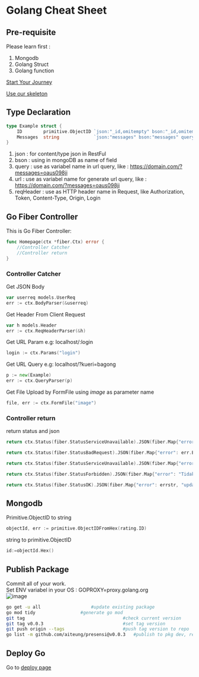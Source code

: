 # Golang Cheat Sheet

## Pre-requisite

Please learn first :
1. Mongodb
2. Golang Struct
3. Golang function

[Start Your Journey](https://gocroot.github.io/alwaysdata/)

[Use our skeleton](https://github.com/gocroot/gocroot)

## Type Declaration
```go
type Example struct {
	ID        primitive.ObjectID `json:"_id,omitempty" bson:"_id,omitempty" query:"id" url:"_id,omitempty" reqHeader:"token"`
	Messages  string             `json:"messages" bson:"messages" query:"messages" url:"messages" reqHeader:"token"`
}
```
1. json : for content/type json in RestFul
2. bson : using in mongoDB as name of field
3. query : use as variabel name in url query, like : https://domain.com/?messages=oaus098ji
4. url : use as variabel name for generate url query, like : https://domain.com/?messages=oaus098ji
5. reqHeader : use as HTTP header name in Request, like Authorization, Token, Content-Type, Origin, Login

## Go Fiber Controller
This is Go Fiber Controller:
```go
func Homepage(ctx *fiber.Ctx) error {
	//Controller Catcher
	//Controller return
}
```
### Controller Catcher
Get JSON Body
```go
var userreq models.UserReq
err := ctx.BodyParser(&userreq)
```

Get Header From Client Request
```go
var h models.Header
err := ctx.ReqHeaderParser(&h)
```

Get URL Param e.g: localhost/:login
```go
login := ctx.Params("login")
```

Get URL Query e.g: localhost/?kueri=bagong
```go
p := new(Example)
err := ctx.QueryParser(p)
```

Get File Upload by FormFile using *image* as parameter name
```go
file, err := ctx.FormFile("image")
```
### Controller return

return status and json
```go
return ctx.Status(fiber.StatusServiceUnavailable).JSON(fiber.Map{"error": "id tidak valid"})
```

```go
return ctx.Status(fiber.StatusBadRequest).JSON(fiber.Map{"error": err.Error()})
```

```go
return ctx.Status(fiber.StatusServiceUnavailable).JSON(fiber.Map{"error": "id tidak valid"})
```

```go
return ctx.Status(fiber.StatusForbidden).JSON(fiber.Map{"error": "Tidak ada data laporan ditemukan"})
```

```go
return ctx.Status(fiber.StatusOK).JSON(fiber.Map{"error": errstr, "update": res.ModifiedCount, "wa": resp.Response})
```
## Mongodb
Primitive.ObjectID to string
```go
objectId, err := primitive.ObjectIDFromHex(rating.ID)
```
string to primitive.ObjectID
```go
id:=objectId.Hex()
```
## Publish Package
Commit all of your work.  
Set ENV variabel in your OS : GOPROXY=proxy.golang.org  
![image](https://github.com/gocroot/gocroot.github.io/assets/11188109/b9d02250-bc4a-488e-a6be-ffe3e743d1bb)

```sh
go get -u all					#update existing package
go mod tidy					#generate go mod
git tag                                 	#check current version
git tag v0.0.3                          	#set tag version
git push origin --tags                  	#push tag version to repo
go list -m github.com/aiteung/presensi@v0.0.3   #publish to pkg dev, replace ORG/URL with your repo URL
```

## Deploy Go

Go to [deploy page](./deploy/)
